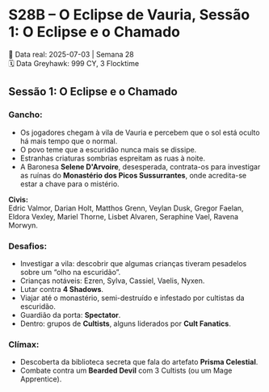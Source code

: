 # S28B – O Eclipse de Vauria, Sessão 1: O Eclipse e o Chamado
📅 Data real: 2025-07-03 | Semana 28  
🗓 Data Greyhawk: 999 CY, 3 Flocktime  

## Sessão 1: O Eclipse e o Chamado

### Gancho:
- Os jogadores chegam à vila de Vauria e percebem que o sol está oculto há mais tempo que o normal.  
- O povo teme que a escuridão nunca mais se dissipe.  
- Estranhas criaturas sombrias espreitam as ruas à noite.  
- A Baronesa **Selene D'Arvoire**, desesperada, contrata-os para investigar as ruínas do **Monastério dos Picos Sussurrantes**, onde acredita-se estar a chave para o mistério.  

**Civis:**  
Edric Valmor, Darian Holt, Matthos Grenn, Veylan Dusk, Gregor Faelan, Eldora Vexley, Mariel Thorne, Lisbet Alvaren, Seraphine Vael, Ravena Morwyn.  

### Desafios:
- Investigar a vila: descobrir que algumas crianças tiveram pesadelos sobre um “olho na escuridão”.  
- Crianças notáveis: Ezren, Sylva, Cassiel, Vaelis, Nyxen.  
- Lutar contra **4 Shadows**.  
- Viajar até o monastério, semi-destruído e infestado por cultistas da escuridão.  
- Guardião da porta: **Spectator**.  
- Dentro: grupos de **Cultists**, alguns liderados por **Cult Fanatics**.  

### Clímax:
- Descoberta da biblioteca secreta que fala do artefato **Prisma Celestial**.  
- Combate contra um **Bearded Devil** com 3 Cultists (ou um Mage Apprentice).  
